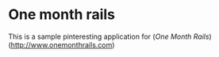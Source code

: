 # One month rails

This is a sample pinteresting application for
(*One Month Rails*)(http://www.onemonthrails.com)